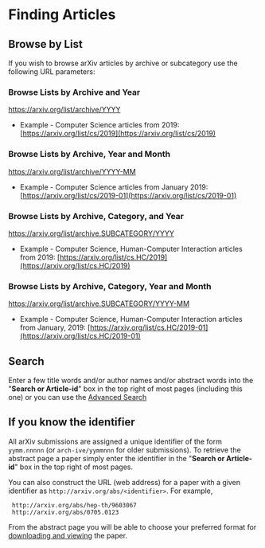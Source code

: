 # Finding Articles

## Browse by List
If you wish to browse arXiv articles by archive or subcategory use the following URL parameters: 

### Browse Lists by Archive and Year
https://arxiv.org/list/archive/YYYY

- Example - Computer Science articles from 2019: [https://arxiv.org/list/cs/2019](https://arxiv.org/list/cs/2019)

### Browse Lists by Archive, Year and Month
https://arxiv.org/list/archive/YYYY-MM


- Example - Computer Science articles from January 2019: [https://arxiv.org/list/cs/2019-01](https://arxiv.org/list/cs/2019-01)


### Browse Lists by Archive, Category, and Year
https://arxiv.org/list/archive.SUBCATEGORY/YYYY


- Example -  Computer Science, Human-Computer Interaction articles from 2019: [https://arxiv.org/list/cs.HC/2019](https://arxiv.org/list/cs.HC/2019) 

### Browse Lists by Archive, Category, Year and Month
https://arxiv.org/list/archive.SUBCATEGORY/YYYY-MM


- Example -  Computer Science, Human-Computer Interaction articles from January, 2019: [https://arxiv.org/list/cs.HC/2019-01](https://arxiv.org/list/cs.HC/2019-01) 


## Search
Enter a few title words and/or author names and/or abstract words into
the "**Search or Article-id**" box in the top right of most pages
(including this one) or you can use the [Advanced Search](https://arxiv.org/search/advanced)

## If you know the identifier
All arXiv submissions are assigned a unique identifier of the form
`yymm.nnnnn` (or `arch-ive/yymmnnn` for older submissions). To retrieve
the abstract page a paper simply enter the identifier in the "**Search
or Article-id**" box in the top right of most pages.

You can also construct the URL (web address) for a paper with a given
identifier as `http://arxiv.org/abs/<identifier>`. For example,

     http://arxiv.org/abs/hep-th/9603067
     http://arxiv.org/abs/0705.0123

From the abstract page you will be able to choose your preferred format
for [downloading and viewing](../view.md) the paper.
